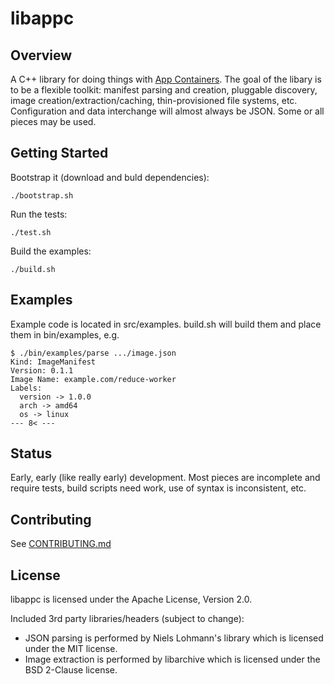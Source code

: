 # libappc

## Overview

A C++ library for doing things with [App Containers](https://github.com/appc/spec). The goal of the libary is to be a flexible toolkit: manifest parsing and creation, pluggable discovery, image creation/extraction/caching, thin-provisioned file systems, etc. Configuration and data interchange will almost always be JSON. Some or all pieces may be used.

## Getting Started

Bootstrap it (download and buld dependencies):

```
./bootstrap.sh
```

Run the tests:

```
./test.sh
```

Build the examples:

```
./build.sh
```

## Examples

Example code is located in src/examples. build.sh will build them and place them in bin/examples, e.g.

```
$ ./bin/examples/parse .../image.json
Kind: ImageManifest
Version: 0.1.1
Image Name: example.com/reduce-worker
Labels:
  version -> 1.0.0
  arch -> amd64
  os -> linux
--- 8< ---
```


## Status

Early, early (like really early) development. Most pieces are incomplete and require tests, build scripts need work, use of syntax is inconsistent, etc.

## Contributing

See [CONTRIBUTING.md](https://github.com/cdaylward/libappc/blob/master/CONTRIBUTING.md)

## License

libappc is licensed under the Apache License, Version 2.0.

Included 3rd party libraries/headers (subject to change):

* JSON parsing is performed by Niels Lohmann's library which is licensed under the MIT license.
* Image extraction is performed by libarchive which is licensed under the BSD 2-Clause license.
